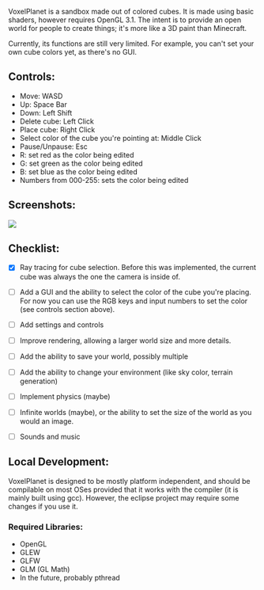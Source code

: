 VoxelPlanet is a sandbox made out of colored cubes. It is made using basic shaders, however requires OpenGL 3.1. The intent is to provide an open world for people to create things; it's more like a 3D paint than Minecraft.

Currently, its functions are still very limited. For example, you can't set your own cube colors yet, as there's no GUI.

## Controls:

* Move: WASD
* Up: Space Bar
* Down: Left Shift
* Delete cube: Left Click
* Place cube: Right Click
* Select color of the cube you're pointing at: Middle Click
* Pause/Unpause: Esc
* R: set red as the color being edited
* G: set green as the color being edited
* B: set blue as the color being edited
* Numbers from 000-255: sets the color being edited

## Screenshots:

![](https://i.imgur.com/CsTJFOc.png)

## Checklist:

- [X] Ray tracing for cube selection. Before this was implemented, the current cube was always the one the camera is inside of.

- [ ] Add a GUI and the ability to select the color of the cube you're placing. For now you can use the RGB keys and input numbers to set the color (see controls section above).

- [ ] Add settings and controls

- [ ] Improve rendering, allowing a larger world size and more details.

- [ ] Add the ability to save your world, possibly multiple

- [ ] Add the ability to change your environment (like sky color, terrain generation)

- [ ] Implement physics (maybe)

- [ ] Infinite worlds (maybe), or the ability to set the size of the world as you would an image.

- [ ] Sounds and music

## Local Development:

VoxelPlanet is designed to be mostly platform independent, and should be compilable on most OSes provided that it works with the compiler (it is mainly built using gcc). However, the eclipse project may require some changes if you use it.

### Required Libraries:

* OpenGL
* GLEW
* GLFW
* GLM (GL Math)
* In the future, probably pthread
